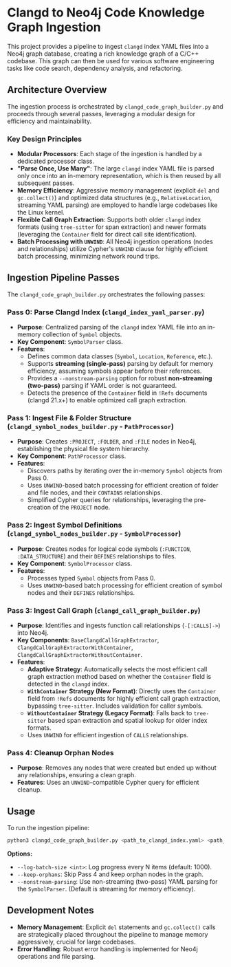 # Clangd to Neo4j Code Knowledge Graph Ingestion

This project provides a pipeline to ingest `clangd` index YAML files into a Neo4j graph database, creating a rich knowledge graph of a C/C++ codebase. This graph can then be used for various software engineering tasks like code search, dependency analysis, and refactoring.

## Architecture Overview

The ingestion process is orchestrated by `clangd_code_graph_builder.py` and proceeds through several passes, leveraging a modular design for efficiency and maintainability.

### Key Design Principles

*   **Modular Processors**: Each stage of the ingestion is handled by a dedicated processor class.
*   **"Parse Once, Use Many"**: The large `clangd` index YAML file is parsed only once into an in-memory representation, which is then reused by all subsequent passes.
*   **Memory Efficiency**: Aggressive memory management (explicit `del` and `gc.collect()`) and optimized data structures (e.g., `RelativeLocation`, streaming YAML parsing) are employed to handle large codebases like the Linux kernel.
*   **Flexible Call Graph Extraction**: Supports both older `clangd` index formats (using `tree-sitter` for span extraction) and newer formats (leveraging the `Container` field for direct call site identification).
*   **Batch Processing with `UNWIND`**: All Neo4j ingestion operations (nodes and relationships) utilize Cypher's `UNWIND` clause for highly efficient batch processing, minimizing network round trips.

## Ingestion Pipeline Passes

The `clangd_code_graph_builder.py` orchestrates the following passes:

### Pass 0: Parse Clangd Index (`clangd_index_yaml_parser.py`)

*   **Purpose**: Centralized parsing of the `clangd` index YAML file into an in-memory collection of `Symbol` objects.
*   **Key Component**: `SymbolParser` class.
*   **Features**:
    *   Defines common data classes (`Symbol`, `Location`, `Reference`, etc.).
    *   Supports **streaming (single-pass)** parsing by default for memory efficiency, assuming symbols appear before their references.
    *   Provides a `--nonstream-parsing` option for robust **non-streaming (two-pass)** parsing if YAML order is not guaranteed.
    *   Detects the presence of the `Container` field in `!Refs` documents (clangd 21.x+) to enable optimized call graph extraction.

### Pass 1: Ingest File & Folder Structure (`clangd_symbol_nodes_builder.py` - `PathProcessor`)

*   **Purpose**: Creates `:PROJECT`, `:FOLDER`, and `:FILE` nodes in Neo4j, establishing the physical file system hierarchy.
*   **Key Component**: `PathProcessor` class.
*   **Features**:
    *   Discovers paths by iterating over the in-memory `Symbol` objects from Pass 0.
    *   Uses `UNWIND`-based batch processing for efficient creation of folder and file nodes, and their `CONTAINS` relationships.
    *   Simplified Cypher queries for relationships, leveraging the pre-creation of the `PROJECT` node.

### Pass 2: Ingest Symbol Definitions (`clangd_symbol_nodes_builder.py` - `SymbolProcessor`)

*   **Purpose**: Creates nodes for logical code symbols (`:FUNCTION`, `:DATA_STRUCTURE`) and their `DEFINES` relationships to files.
*   **Key Component**: `SymbolProcessor` class.
*   **Features**:
    *   Processes typed `Symbol` objects from Pass 0.
    *   Uses `UNWIND`-based batch processing for efficient creation of symbol nodes and their `DEFINES` relationships.

### Pass 3: Ingest Call Graph (`clangd_call_graph_builder.py`)

*   **Purpose**: Identifies and ingests function call relationships (`-[:CALLS]->`) into Neo4j.
*   **Key Components**: `BaseClangdCallGraphExtractor`, `ClangdCallGraphExtractorWithContainer`, `ClangdCallGraphExtractorWithoutContainer`.
*   **Features**:
    *   **Adaptive Strategy**: Automatically selects the most efficient call graph extraction method based on whether the `Container` field is detected in the `clangd` index.
    *   **`WithContainer` Strategy (New Format)**: Directly uses the `Container` field from `!Refs` documents for highly efficient call graph extraction, bypassing `tree-sitter`. Includes validation for caller symbols.
    *   **`WithoutContainer` Strategy (Legacy Format)**: Falls back to `tree-sitter` based span extraction and spatial lookup for older index formats.
    *   Uses `UNWIND` for efficient ingestion of `CALLS` relationships.

### Pass 4: Cleanup Orphan Nodes

*   **Purpose**: Removes any nodes that were created but ended up without any relationships, ensuring a clean graph.
*   **Features**: Uses an `UNWIND`-compatible Cypher query for efficient cleanup.

## Usage

To run the ingestion pipeline:

```bash
python3 clangd_code_graph_builder.py <path_to_clangd_index.yaml> <path_to_project_root> [options]
```

**Options:**
*   `--log-batch-size <int>`: Log progress every N items (default: 1000).
*   `--keep-orphans`: Skip Pass 4 and keep orphan nodes in the graph.
*   `--nonstream-parsing`: Use non-streaming (two-pass) YAML parsing for the `SymbolParser`. (Default is streaming for memory efficiency).

## Development Notes

*   **Memory Management**: Explicit `del` statements and `gc.collect()` calls are strategically placed throughout the pipeline to manage memory aggressively, crucial for large codebases.
*   **Error Handling**: Robust error handling is implemented for Neo4j operations and file parsing.